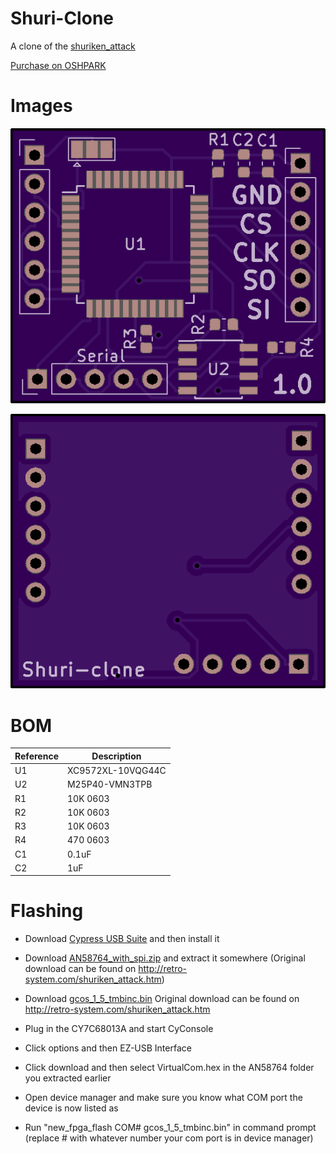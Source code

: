 # Shuri-Clone
A clone of the [shuriken_attack](http://retro-system.com/shuriken_attack.htm)

[Purchase on OSHPARK](https://oshpark.com/shared_projects/V40LT2Li)


Images
================
![Front](front.png)


![Back](back.png)

BOM
================
| Reference  | Description |
| ------------- | ------------- |
| U1 | XC9572XL-10VQG44C |
| U2 | M25P40-VMN3TPB |
| R1 | 10K 0603 |
| R2 | 10K 0603 |
| R3 | 10K 0603 |
| R4 | 470 0603 |
| C1 | 0.1uF |
| C2 | 1uF |

Flashing
================
- Download [Cypress USB Suite](http://dlm.cypress.com.edgesuite.net/akdlm/downloadmanager/documents/CySuiteUSB_3_4_7_B204.exe) and then install it
- Download [AN58764_with_spi.zip](AN58764_with_spi.zip) and extract it somewhere (Original download can be found on http://retro-system.com/shuriken_attack.htm)
- Download [gcos_1_5_tmbinc.bin](gcos_1_5_tmbinc.bin) Original download can be found on http://retro-system.com/shuriken_attack.htm

- Plug in the CY7C68013A and start CyConsole
- Click options and then EZ-USB Interface
- Click download and then select VirtualCom.hex in the AN58764 folder you extracted earlier
- Open device manager and make sure you know what COM port the device is now listed as
- Run "new_fpga_flash COM# gcos_1_5_tmbinc.bin" in command prompt (replace # with whatever number your com port is in device manager)
